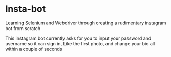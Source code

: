 # Insta-bot
Learning Selenium and Webdriver through creating a rudimentary instagram bot from scratch

This instagram bot currently asks for you to input your password and username so it can sign in, Like the first photo, and change your bio all within a couple of seconds
